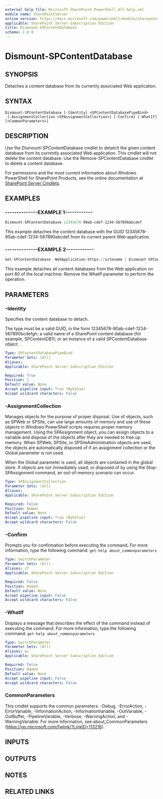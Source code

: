 ```yaml
---
external help file: Microsoft.SharePoint.PowerShell.dll-help.xml
module name: SharePointServer
online version: https://docs.microsoft.com/powershell/module/sharepoint-server/dismount-spcontentdatabase
applicable: SharePoint Server Subscription Edition
title: Dismount-SPContentDatabase
schema: 2.0.0
---
```


# Dismount-SPContentDatabase

## SYNOPSIS

Detaches a content database from its currently associated Web application.



## SYNTAX

```
Dismount-SPContentDatabase [-Identity] <SPContentDatabasePipeBind>
 [-AssignmentCollection <SPAssignmentCollection>] [-Confirm] [-WhatIf] [<CommonParameters>]
```

## DESCRIPTION
Use the Dismount-SPContentDatabase cmdlet to detatch the given content database from its currently associated Web application.
This cmdlet will not delete the content database.
Use the Remove-SPContentDatabase cmdlet to delete a content database.

For permissions and the most current information about Windows PowerShell for SharePoint Products, see the online documentation at [SharePoint Server Cmdlets](https://docs.microsoft.com/powershell/sharepoint/sharepoint-server/sharepoint-server-cmdlets).

## EXAMPLES

### --------------EXAMPLE 1------------ 
```powershell
Dismount-SPContentDatabase 12345678-90ab-cdef-1234-567890abcdef
```

This example detaches the content database with the GUID 12345678-90ab-cdef-1234-567890abcdef from its current parent Web application.

### --------------EXAMPLE 2------------ 
```powershell
Get-SPContentDatabase -WebApplication https://sitename | Dismount-SPContentDatabase -WhatIf
```

This example detaches all content databases from the Web application on port 80 of the local machine.
Remove the WhatIf parameter to perform the operation.

## PARAMETERS

### -Identity
Specifies the content database to detach.

The type must be a valid GUID, in the form 12345678-90ab-cdef-1234-567890bcdefgh; a valid name of a SharePoint content database (for example, SPContentDB1); or an instance of a valid SPContentDatabase object.

```yaml
Type: SPContentDatabasePipeBind
Parameter Sets: (All)
Aliases: 
Applicable: SharePoint Server Subscription Edition

Required: True
Position: 1
Default value: None
Accept pipeline input: True (ByValue)
Accept wildcard characters: False
```

### -AssignmentCollection
Manages objects for the purpose of proper disposal.
Use of objects, such as SPWeb or SPSite, can use large amounts of memory and use of these objects in Windows PowerShell scripts requires proper memory management.
Using the SPAssignment object, you can assign objects to a variable and dispose of the objects after they are needed to free up memory.
When SPWeb, SPSite, or SPSiteAdministration objects are used, the objects are automatically disposed of if an assignment collection or the Global parameter is not used.

When the Global parameter is used, all objects are contained in the global store.
If objects are not immediately used, or disposed of by using the Stop-SPAssignment command, an out-of-memory scenario can occur.

```yaml
Type: SPAssignmentCollection
Parameter Sets: (All)
Aliases: 
Applicable: SharePoint Server Subscription Edition

Required: False
Position: Named
Default value: None
Accept pipeline input: True (ByValue)
Accept wildcard characters: False
```

### -Confirm
Prompts you for confirmation before executing the command.
For more information, type the following command: `get-help about_commonparameters`

```yaml
Type: SwitchParameter
Parameter Sets: (All)
Aliases: cf
Applicable: SharePoint Server Subscription Edition

Required: False
Position: Named
Default value: None
Accept pipeline input: False
Accept wildcard characters: False
```

### -WhatIf
Displays a message that describes the effect of the command instead of executing the command.
For more information, type the following command: `get-help about_commonparameters`

```yaml
Type: SwitchParameter
Parameter Sets: (All)
Aliases: wi
Applicable: SharePoint Server Subscription Edition

Required: False
Position: Named
Default value: None
Accept pipeline input: False
Accept wildcard characters: False
```

### CommonParameters
This cmdlet supports the common parameters: -Debug, -ErrorAction, -ErrorVariable, -InformationAction, -InformationVariable, -OutVariable, -OutBuffer, -PipelineVariable, -Verbose, -WarningAction, and -WarningVariable. For more information, see about_CommonParameters (https://go.microsoft.com/fwlink/?LinkID=113216).

## INPUTS

## OUTPUTS

## NOTES

## RELATED LINKS

